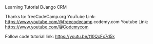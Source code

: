 Learning Tutorial DJango CRM

Thanks to:
freeCodeCamp.org
YouTube Link: https://www.youtube.com/@freecodecamp
codemy.com
Youtube Link: https://www.youtube.com/@Codemycom 

Follow code tutorial link: https://youtu.be/t10QcFx7d5k

